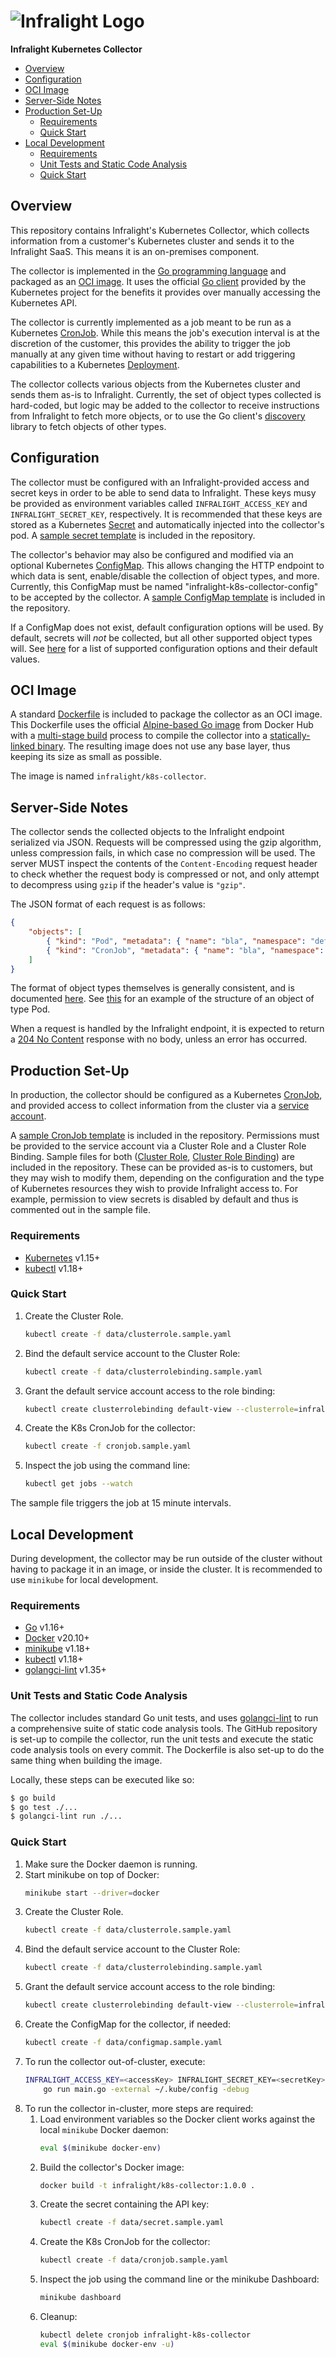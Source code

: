 # ![Infralight Logo](project-logo.png)

**Infralight Kubernetes Collector**

<!-- vim-markdown-toc GFM -->

* [Overview](#overview)
* [Configuration](#configuration)
* [OCI Image](#oci-image)
* [Server-Side Notes](#server-side-notes)
* [Production Set-Up](#production-set-up)
    * [Requirements](#requirements)
    * [Quick Start](#quick-start)
* [Local Development](#local-development)
    * [Requirements](#requirements-1)
    * [Unit Tests and Static Code Analysis](#unit-tests-and-static-code-analysis)
    * [Quick Start](#quick-start-1)

<!-- vim-markdown-toc -->

## Overview

This repository contains Infralight's Kubernetes Collector, which collects
information from a customer's Kubernetes cluster and sends it to the Infralight
SaaS. This means it is an on-premises component.

The collector is implemented in the [Go programming language](https://golang.org/) and packaged as an
[OCI image](https://github.com/opencontainers/image-spec). It uses the official [Go client](https://github.com/kubernetes/client-go) provided by the
Kubernetes project for the benefits it provides over manually accessing the
Kubernetes API.

The collector is currently implemented as a job meant to be run as a Kubernetes
[CronJob](https://kubernetes.io/docs/tasks/job/automated-tasks-with-cron-jobs/). While this means the job's execution interval is at the discretion
of the customer, this provides the ability to trigger the job manually at any
given time without having to restart or add triggering capabilities to a
Kubernetes [Deployment](https://kubernetes.io/docs/concepts/workloads/controllers/deployment/).

The collector collects various objects from the Kubernetes cluster and sends them
as-is to Infralight. Currently, the set of object types collected is hard-coded,
but logic may be added to the collector to receive instructions from Infralight
to fetch more objects, or to use the Go client's [discovery](https://pkg.go.dev/k8s.io/client-go@v1.5.2/1.5/discovery) library
to fetch objects of other types.

## Configuration

The collector must be configured with an Infralight-provided access and secret
keys in order to be able to send data to Infralight. These keys musy be provided
as environment variables called `INFRALIGHT_ACCESS_KEY` and `INFRALIGHT_SECRET_KEY`,
respectively. It is recommended that these keys are stored as a Kubernetes
[Secret](https://kubernetes.io/docs/concepts/configuration/secret/) and automatically injected into the collector's pod.
A [sample secret template](data/secret.sample.yaml) is included in the repository.

The collector's behavior may also be configured and modified via an optional
Kubernetes [ConfigMap](https://kubernetes.io/docs/concepts/configuration/configmap/). This allows changing the HTTP endpoint to which data
is sent, enable/disable the collection of object types, and more. Currently,
this ConfigMap must be named "infralight-k8s-collector-config" to be accepted by
the collector. A [sample ConfigMap template](data/configmap.sample.yaml) is
included in the repository.

If a ConfigMap does not exist, default configuration options will be used. By
default, secrets will _not_ be collected, but all other supported object types
will. See [here](https://github.com/infralight/k8s-collector/blob/main/collector/config.go#L81) for a list of supported configuration options and their
default values.

## OCI Image

A standard [Dockerfile](Dockerfile) is included to package the collector as an OCI image.
This Dockerfile uses the official [Alpine-based Go image](https://hub.docker.com/_/golang) from Docker Hub
with a [multi-stage build](https://docs.docker.com/develop/develop-images/multistage-build/) process to compile the collector into a
[statically-linked binary](https://en.wikipedia.org/wiki/Static_library). The resulting image does not use any base layer,
thus keeping its size as small as possible.

The image is named `infralight/k8s-collector`.

## Server-Side Notes

The collector sends the collected objects to the Infralight endpoint serialized
via JSON. Requests will be compressed using the gzip algorithm, unless
compression fails, in which case no compression will be used. The server MUST
inspect the contents of the `Content-Encoding` request header to check whether
the request body is compressed or not, and only attempt to decompress using
`gzip` if the header's value is `"gzip"`.

The JSON format of each request is as follows:

```json
{
    "objects": [
        { "kind": "Pod", "metadata": { "name": "bla", "namespace": "default" } },
        { "kind": "CronJob", "metadata": { "name": "bla", "namespace": "default" } }
    ]
}
```

The format of object types themselves is generally consistent, and is documented
[here](https://pkg.go.dev/k8s.io/api/core/v1). See [this](https://pkg.go.dev/k8s.io/api/core/v1#Pod) for an example of the structure of an object of type
Pod.

When a request is handled by the Infralight endpoint, it is expected to return
a [204 No Content](https://developer.mozilla.org/en-US/docs/Web/HTTP/Status/204) response with no body, unless an error has occurred.

## Production Set-Up

In production, the collector should be configured as a Kubernetes [CronJob](https://kubernetes.io/docs/concepts/workloads/controllers/cron-jobs/),
and provided access to collect information from the cluster via a
[service account](https://kubernetes.io/docs/tasks/configure-pod-container/configure-service-account/).

A [sample CronJob template](data/cronjob.sample.yaml) is included in the repository.
Permissions must be provided to the service account via a Cluster Role and a
Cluster Role Binding. Sample files for both ([Cluster Role](data/clusterrole.sample.yaml),
[Cluster Role Binding](data/clusterrolebinding.sample.yaml)) are included in the repository.
These can be provided as-is to customers, but they may wish to modify them,
depending on the configuration and the type of Kubernetes resources they wish
to provide Infralight access to. For example, permission to view secrets is
disabled by default and thus is commented out in the sample file.

### Requirements

* [Kubernetes](https://kubernetes.io/) v1.15+
* [kubectl](https://kubernetes.io/docs/tasks/tools/#kubectl) v1.18+

### Quick Start

1. Create the Cluster Role.
    ```sh
    kubectl create -f data/clusterrole.sample.yaml
    ```
2. Bind the default service account to the Cluster Role:
    ```sh
    kubectl create -f data/clusterrolebinding.sample.yaml
    ```
3. Grant the default service account access to the role binding:
    ```sh
    kubectl create clusterrolebinding default-view --clusterrole=infralight-view --serviceaccount=default:default
    ```
4. Create the K8s CronJob for the collector:
    ```sh
    kubectl create -f cronjob.sample.yaml
    ```
5. Inspect the job using the command line:
    ```sh
    kubectl get jobs --watch
    ```

The sample file triggers the job at 15 minute intervals.

## Local Development

During development, the collector may be run outside of the cluster without
having to package it in an image, or inside the cluster. It is recommended to
use `minikube` for local development.

### Requirements

* [Go](https://golang.org/) v1.16+
* [Docker](https://www.docker.com/) v20.10+
* [minikube](https://minikube.sigs.k8s.io/docs/) v1.18+
* [kubectl](https://kubernetes.io/docs/tasks/tools/#kubectl) v1.18+
* [golangci-lint](https://golangci-lint.run/) v1.35+

### Unit Tests and Static Code Analysis

The collector includes standard Go unit tests, and uses [golangci-lint](https://golangci-lint.run/) to run a
comprehensive suite of static code analysis tools. The GitHub repository is set-up
to compile the collector, run the unit tests and execute the static code analysis
tools on every commit. The Dockerfile is also set-up to do the same thing when
building the image.

Locally, these steps can be executed like so:

```sh
$ go build
$ go test ./...
$ golangci-lint run ./...
```

### Quick Start

1. Make sure the Docker daemon is running.
2. Start minikube on top of Docker:
    ```sh
    minikube start --driver=docker
    ```
3. Create the Cluster Role.
    ```sh
    kubectl create -f data/clusterrole.sample.yaml
    ```
4. Bind the default service account to the Cluster Role:
    ```sh
    kubectl create -f data/clusterrolebinding.sample.yaml
    ```
5. Grant the default service account access to the role binding:
    ```sh
    kubectl create clusterrolebinding default-view --clusterrole=infralight-view --serviceaccount=default:default
    ```
6. Create the ConfigMap for the collector, if needed:
    ```sh
    kubectl create -f data/configmap.sample.yaml
    ```
7. To run the collector out-of-cluster, execute:
    ```sh
    INFRALIGHT_ACCESS_KEY=<accessKey> INFRALIGHT_SECRET_KEY=<secretKey> \
        go run main.go -external ~/.kube/config -debug
    ```
8. To run the collector in-cluster, more steps are required:
    1. Load environment variables so the Docker client works against the local `minikube` Docker daemon:
        ```sh
        eval $(minikube docker-env)
        ```
    2. Build the collector's Docker image:
        ```sh
        docker build -t infralight/k8s-collector:1.0.0 .
        ```
    3. Create the secret containing the API key:
        ```sh
        kubectl create -f data/secret.sample.yaml
        ```
    4. Create the K8s CronJob for the collector:
        ```sh
        kubectl create -f data/cronjob.sample.yaml
        ```
    5. Inspect the job using the command line or the minikube Dashboard:
        ```sh
        minikube dashboard
        ```
    6. Cleanup:
        ```sh
        kubectl delete cronjob infralight-k8s-collector
        eval $(minikube docker-env -u)
        ```
